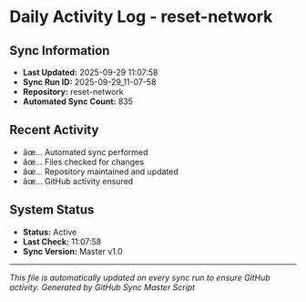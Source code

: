﻿# Daily Activity Log - reset-network

## Sync Information
- **Last Updated:** 2025-09-29 11:07:58
- **Sync Run ID:** 2025-09-29_11-07-58
- **Repository:** reset-network
- **Automated Sync Count:** 835

## Recent Activity
- âœ… Automated sync performed
- âœ… Files checked for changes
- âœ… Repository maintained and updated
- âœ… GitHub activity ensured

## System Status
- **Status:** Active
- **Last Check:** 11:07:58
- **Sync Version:** Master v1.0

---
*This file is automatically updated on every sync run to ensure GitHub activity.*
*Generated by GitHub Sync Master Script*
